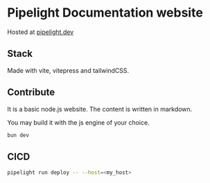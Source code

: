# Pipelight Documentation website

Hosted at [pipelight.dev](https://pipelight.dev)

## Stack

Made with vite, vitepress and tailwindCSS.

## Contribute

It is a basic node.js website. The content is written in markdown.

You may build it with the js engine of your choice.

```sh
bun dev
```

## CICD

```sh
pipelight run deploy -- --host=<my_host>
```
